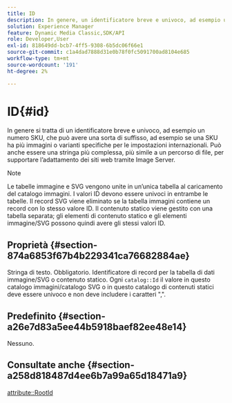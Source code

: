```yaml
---
title: ID
description: In genere, un identificatore breve e univoco, ad esempio un numero SKU, che può avere una sorta di suffisso, ad esempio se uno SKU ha più immagini o varianti specifiche per le impostazioni internazionali.
solution: Experience Manager
feature: Dynamic Media Classic,SDK/API
role: Developer,User
exl-id: 818649dd-bcb7-4ff5-9308-6b5dc06f66e1
source-git-commit: c1a4dad7888d31e0b78f0fc5091700ad8104e685
workflow-type: tm+mt
source-wordcount: '191'
ht-degree: 2%

---
```


# ID{#id}

In genere si tratta di un identificatore breve e univoco, ad esempio un numero SKU, che può avere una sorta di suffisso, ad esempio se una SKU ha più immagini o varianti specifiche per le impostazioni internazionali. Può anche essere una stringa più complessa, più simile a un percorso di file, per supportare l’adattamento dei siti web tramite Image Server.

>[!NOTE]
>
>Le tabelle immagine e SVG vengono unite in un’unica tabella al caricamento del catalogo immagini. I valori ID devono essere univoci in entrambe le tabelle. Il record SVG viene eliminato se la tabella immagini contiene un record con lo stesso valore ID. Il contenuto statico viene gestito con una tabella separata; gli elementi di contenuto statico e gli elementi immagine/SVG possono quindi avere gli stessi valori ID.

## Proprietà {#section-874a6853f67b4b229341ca76682884ae}

Stringa di testo. Obbligatorio. Identificatore di record per la tabella di dati immagine/SVG o contenuto statico. Ogni `catalog::Id` il valore in questo catalogo immagini/catalogo SVG o in questo catalogo di contenuti statici deve essere univoco e non deve includere i caratteri &quot;,&quot;.

## Predefinito {#section-a26e7d83a5ee44b5918baef82ee48e14}

Nessuno.

## Consultate anche {#section-a258d818487d4ee6b7a99a65d18471a9}

[attribute::RootId](../../../../../../is-api/image-catalog/image-serving-api-ref/c-image-catalog-reference/c-attributes-reference/r-rootid.md#reference-13653312925e4a08b90f99961d53f546)
